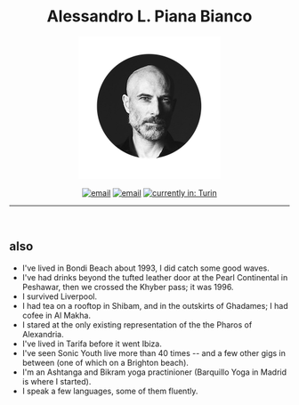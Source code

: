 <h1 align="center">Alessandro L. Piana Bianco</h1>
<p align="center">
  <img src="alpb.png" alt="Alessandro L. Piana Bianco" longdesc="Alessandro L. Piana Bianco. Strategic Design & Product Innovation Post-Brand Creative Direction">
</p>

<p align="center">
  <a href="https://pianabianco.com"><img src="https://img.shields.io/badge/pianabianco.com-black.svg" alt="email"></a>
  <a href="mailto:a@pianabianco.com"><img src="https://img.shields.io/badge/a@pianabianco.com-orange.svg" alt="email"></a>
  <a href="https://w3w.co/describe.logged.gosh"><img src="https://img.shields.io/badge/location-%2F%2F%2Fdescribe.logged.gosh-blue?style=flat-square&link=https%3A%2F%2Fw3w.co%2Fdescribe.logged.gosh" alt="currently in: Turin"></a>

</p>

---



<br/>

## also

- I've lived in Bondi Beach about 1993, I did catch some good waves.
- I've had drinks beyond the tufted leather door at the Pearl Continental in Peshawar, then we crossed the Khyber pass; it was 1996.
- I survived Liverpool.
- I had tea on a rooftop in Shibam, and in the outskirts of Ghadames; I had cofee in Al Makha.
- I stared at the only existing representation of the the Pharos of Alexandria.
- I've lived in Tarifa before it went Ibiza.
- I've seen Sonic Youth live more than 40 times -- and a few other gigs in between (one of which on a Brighton beach).
- I'm an Ashtanga and Bikram yoga practinioner (Barquillo Yoga in Madrid is where I started).
- I speak a few languages, some of them fluently.
